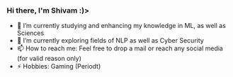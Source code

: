 ### Hi there, I'm Shivam :)>

- 🔭 I’m currently studying and enhancing my knowledge in ML, as well as Sciences
- 🌱 I’m currently exploring fields of NLP as well as Cyber Security
- 📫 How to reach me: Feel free to drop a mail or reach any social media (for valid reason only)
- ⚡ Hobbies: Gaming (Periodt)
<!--
**iMshivam25/iMshivam25** is a ✨ _special_ ✨ repository because its `README.md` (this file) appears on your GitHub profile.

Here are some ideas to get you started:

- 🔭 I’m currently working on ...
- 🌱 I’m currently learning ...
- 👯 I’m looking to collaborate on ...
- 🤔 I’m looking for help with ...
- 💬 Ask me about ...
- 📫 How to reach me: ...
- 😄 Pronouns: ...
- ⚡ Fun fact: ...
-->
